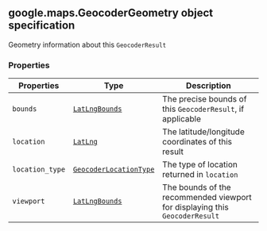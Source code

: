 <h2 id="GeocoderGeometry">
google.maps.GeocoderGeometry
object specification
</h2><p>Geometry information about this <code>GeocoderResult</code></p><h3 id="devsite_header_104">Properties</h3><table summary="object GeocoderGeometry - Properties" width="100%">
<thead>
<tr><th>Properties</th>
<th>Type</th>
<th>Description</th>
</tr></thead>
<tbody>
<tr>
<td><code>bounds</code></td>
<td><code><a href="https://github.com/amenadiel/google-maps-documentation/blob/master/docs/google.maps.LatLngBounds.md">LatLngBounds</a></code></td>
<td>The precise bounds of this <code>GeocoderResult</code>, if applicable</td>
</tr>
<tr>
<td><code>location</code></td>
<td><code><a href="https://github.com/amenadiel/google-maps-documentation/blob/master/docs/google.maps.LatLng.md">LatLng</a></code></td>
<td>The latitude/longitude coordinates of this result</td>
</tr>
<tr>
<td><code>location_type</code></td>
<td><code><a href="https://github.com/amenadiel/google-maps-documentation/blob/master/docs/google.maps.GeocoderLocationType.md">GeocoderLocationType</a></code></td>
<td>The type of location returned in <code>location</code></td>
</tr>
<tr>
<td><code>viewport</code></td>
<td><code><a href="https://github.com/amenadiel/google-maps-documentation/blob/master/docs/google.maps.LatLngBounds.md">LatLngBounds</a></code></td>
<td>The bounds of the recommended viewport for displaying this <code>GeocoderResult</code></td>
</tr>
</tbody>
</table>